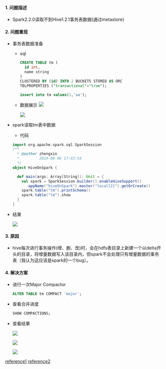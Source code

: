 #### 1. 问题描述
 * Spark2.2.0读取不到Hive1.2.1事务表数据(通过metastore)

#### 2. 问题重现

 * 事务表数据准备

   * sql

     ```sql
     CREATE TABLE tm (
       id int,
       name string
     )
     CLUSTERED BY (id) INTO 2 BUCKETS STORED AS ORC
     TBLPROPERTIES ("transactional"="true");
     
     insert into tm values(1,'aa');
     ```
     
   * 数据展示
     ![](http://pic.carryzheng.xin/zx_md/20190823141723.png)

     ![](http://pic.carryzheng.xin/zx_md/20190823160726.png)

 * spark读取tm表中数据

    * 代码

   ```scala
   import org.apache.spark.sql.SparkSession
   /**
     * @author zhengxin
     *         2019-08-06 17:43:54
     */
   object HiveOnSpark {
   
     def main(args: Array[String]): Unit = {
       val spark = SparkSession.builder().enableHiveSupport()
         .appName("hiveOnSpark").master("local[2]").getOrCreate()
       spark.table("tm").printSchema()
       spark.table("tm").show
     }
   }
   ```
   
 * 结果
   
      ![](http://pic.carryzheng.xin/zx_md/20190823160925.png)


#### 3. 原因

 * hive每次进行事务操作(增、删、改)时，会在hdfs表目录上新建一个以delta开头的目录，将增量数据写入该目录内，但spark不会处理只有增量数据的事务表（我认为这应该是spark的一个bug）。


#### 4. 解决方案

 * 进行一次Major Compactor
   ```sql
   ALTER TABLE tm COMPACT 'major';
   ```
   
 * 查看合并进度
   ```sql
   SHOW COMPACTIONS;
   ```
   
 * 查看结果

    ![](http://pic.carryzheng.xin/zx_md/20190823161037.png)

    ![](http://pic.carryzheng.xin/zx_md/20190823161156.png)

    ![](http://pic.carryzheng.xin/zx_md/20190823161334.png)

[reference1](https://issues.apache.org/jira/browse/SPARK-15348)
[reference2](https://cwiki.apache.org/confluence/display/Hive/Hive+Transactions)

